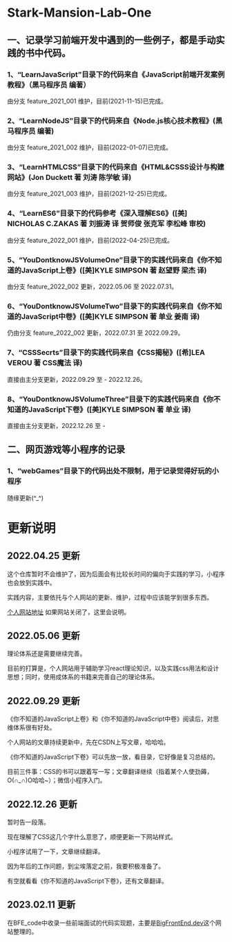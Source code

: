 # Stark-Mansion-Lab-One

## 一、记录学习前端开发中遇到的一些例子，都是手动实践的书中代码。

### 1、“LearnJavaScript”目录下的代码来自《JavaScript前端开发案例教程》（黑马程序员 编著）
由分支 feature_2021_001 维护，目前(2021-11-15)已完成。

### 2、“LearnNodeJS”目录下的代码来自《Node.js核心技术教程》(黑马程序员 编著)
由分支 feature_2021_002 维护，目前(2022-01-07)已完成。

### 3、“LearnHTMLCSS”目录下的代码来自《HTML&CSSS设计与构建网站》(Jon Duckett 著 刘涛 陈学敏 译)
由分支 feature_2021_003 维护，目前(2021-12-25)已完成。

### 4、“LearnES6”目录下的代码参考《深入理解ES6》([美] NICHOLAS C.ZAKAS 著 刘振涛 译 贺师俊 张克军 李松峰 审校)
由分支 feature_2022_001 维护，目前(2022-04-25)已完成。

### 5、“YouDontknowJSVolumeOne”目录下的实践代码来自《你不知道的JavaScript上卷》([美]KYLE SIMPSON 著 赵望野 梁杰 译)
由分支 feature_2022_002 更新，2022.05.06 至 2022.07.31。

### 6、“YouDontknowJSVolumeTwo”目录下的实践代码来自《你不知道的JavaScript中卷》([美]KYLE SIMPSON 著 单业 姜南 译)
仍由分支 feature_2022_002 更新，2022.07.31 至 2022.09.29。

### 7、“CSSSecrts”目录下的实践代码来自《CSS揭秘》([希]LEA VEROU 著 CSS魔法 译)
直接由主分支更新，2022.09.29 至 - 2022.12.26。

### 8、“YouDontknowJSVolumeThree”目录下的实践代码来自《你不知道的JavaScript下卷》([美]KYLE SIMPSON 著 单业 译)
直接由主分支更新，2022.12.26 至 - 

## 二、网页游戏等小程序的记录
### 1、“webGames”目录下的代码出处不限制，用于记录觉得好玩的小程序
随缘更新(^_^)

# 更新说明
## 2022.04.25 更新
这个仓库暂时不会维护了，因为后面会有比较长时间的偏向于实践的学习，小程序也会放到实践中。

实践内容，主要依托与个人网站的更新、维护，过程中应该能学到很多东西。

[个人网站地址](http://www.snofly.cn) 如果网站关闭了，这里会说明。

## 2022.05.06 更新
理论体系还是需要继续完善。

目前的打算是，个人网站用于辅助学习react理论知识，以及实践css用法和设计思想；同时，使用成体系的书籍来完善自己的理论体系。

## 2022.09.29 更新
《你不知道的JavaScript上卷》和《你不知道的JavaScript中卷》阅读后，对思维体系很有好处。

个人网站的文章持续更新中，先在CSDN上写文章，哈哈哈。

《你不知道的JavaScript下卷》可以先放一放，看目录，它好像是复习总结的。

目前三件事：CSS的书可以跟着写一写；文章翻译继续（指着某个人使劲薅，O(∩_∩)O哈哈~）；微信小程序入门。

## 2022.12.26 更新
暂时告一段落。

现在理解了CSS这几个字什么意思了，顺便更新一下网站样式。

小程序试用了一下，文章继续翻译。

因为年后的工作问题，到尘埃落定之前，我要积极准备了。

有空就看看《你不知道的JavaScript下卷》，还有文章翻译。

## 2023.02.11 更新

在BFE_code中收录一些前端面试的代码实现题，主要是[BigFrontEnd.dev](https://bigfrontend.dev/zh)这个网站整理的。